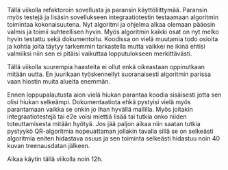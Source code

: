 Tällä viikolla refaktoroin sovellusta ja paransin käyttöliittymää. Paransin myös testejä ja lisäsin sovellukseen integraatiotestin testaamaan algoritmin toimintaa kokonaisuutena. Nyt algoritmi ja ohjelma alkaa olemaan pääosin valmis ja toimii suhteellisen hyvin. Myös algoritmin kaikki osat on nyt melko hyvin testattu sekä dokumentoitu. Koodissa on vielä muutamia todo osioita ja kohtia joita täytyy tarkemmin tarkastella mutta vaikkei ne ikinä ehtisi valmiiksi niin sen ei pitäisi vaikuttaa lopputulokseen merkittävästi.

Tällä viikolla suurempia haasteita ei ollut enkä oikeastaan oppinutkaan mitään uutta. En juurikaan työskennellyt suoranaisesti algoritmin parissa vaan hiostin muita alueita enemmän.

Ennen loppupalautusta aion vielä hiukan parantaa koodia sisäisesti jotta sen olisi hiukan selkeämpi. Dokumentaatiota ehkä pystyisi vielä myös parantamaan vaikka se onkin jo ihan hyvällä mallilla. Myös joitakin integraatiotestejä tai e2e voisi miettiä lisää tai tutkia onko niiden toteuttamisesta mitään hyötyä. Jos jää paljon aikaa niin saatan tutkia pystyykö QR-algoritmia nopeuattaman jollakin tavalla sillä se on selkeästi algoritmia eniten hidastava osuus ja sen toiminta selkeästi hidastuu noin 40 kuvan treenausdatan jälkeen.

Aikaa käytin tällä viikolla noin 12h.